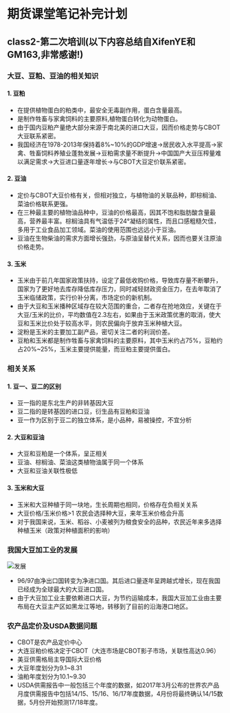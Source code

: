 # 期货课堂笔记补完计划  
## class2-第二次培训(以下内容总结自XifenYE和GM163,非常感谢!)  
### 大豆、豆粕、豆油的相关知识
#### 1. 豆粕  
- 在提供植物蛋白的粕类中，最安全无毒副作用，蛋白含量最高。
- 是制作牲畜与家禽饲料的主要原料,植物蛋白转化为动物蛋白。
- 由于国内豆粕产量绝大部分来源于南北美的进口大豆，因而价格走势与CBOT大豆联系紧密。
- 我国经济在1978-2013年保持着8%~10%的GDP增速->居民收入水平提高->家禽、牲畜饲料养殖业蓬勃发展->豆粕需求量不断提升->中国国产大豆压榨量难以满足需求->大豆进口量逐年增长->与CBOT大豆定价联系紧密。
#### 2. 豆油  
- 定价与CBOT大豆价格有关，但相对独立，与植物油的关联品种，即棕榈油、菜油价格联系更强。
- 在三种最主要的植物油品种中，豆油的价格最高，因其不饱和脂肪酸含量最高，营养最丰富。棕榈油具有气温低于24°凝结的属性，而且口感粗糙欠佳，多用于工业食品加工领域。菜油的使用范围也远远小于豆油。
- 豆油在生物柴油的需求方面增长强劲，与原油呈替代关系，因而也要关注原油价格走势。  
#### 3. 玉米
- 玉米由于前几年国家政策扶持，设定了最低收购价格，导致库存量不断攀升，国家为了更好地去库存降低库存压力，同时减轻财政资金压力，在去年取消了玉米临储政策，实行价补分离，市场定价的新机制。
- 由于大豆和玉米播种区域存在较大范围的重合，二者存在抢地效应，关键在于大豆/玉米的比价，平均数值在2.3左右，如果由于玉米政策优惠的取消，使大豆和玉米比价处于较高水平，则农民偏向于放弃玉米种植大豆。
- 淀粉是玉米的主要加工副产品，密切关注二者的利润价差。
- 豆粕和玉米都是制作牲畜与家禽饲料的主要原料，其中玉米约占75%，豆粕约占20%~25%，玉米主要提供能量，而豆粕主要提供蛋白。  
### 相关关系
#### 1. 豆一、豆二的区别  
- 豆一指的是东北生产的非转基因大豆
- 豆二指的是转基因的进口豆，衍生品有豆粕和豆油
- 豆一作为区别于豆二的独立体系，是小品种，易被操控，不宜分析  
#### 2. 大豆和豆油
- 大豆和豆粕是一个体系，呈正相关
- 豆油、棕榈油、菜油这类植物油属于同一个体系
- 大豆和豆油关联性极低  
#### 3. 玉米和大豆  
- 玉米和大豆种植于同一块地，生长周期也相同，价格存在负相关关系
- 大豆价格/玉米价格>1 农民会选择种大豆，来年玉米价格会升高
- 对于我国来说，玉米、稻谷、小麦被列为粮食安全的品种，农民近年来多选择种植玉米（政策对种植面积的影响）  
### 我国大豆加工业的发展  
![发展](http://i.imgur.com/vwcJ9k5.jpg)  
- 96/97由净出口国转变为净进口国。其后进口量逐年呈跨越式增长，现在我国已经成为全球最大的大豆进口国。
- 由于大豆加工业主要依赖进口大豆，为节约运输成本，我国大豆加工业由主要布局在大豆主产区如黑龙江等地，转移到了目前的沿海港口地区。  
### 农产品定价及USDA数据问题  
- CBOT是农产品定价中心
- 大连豆粕价格决定于CBOT（大连市场是CBOT影子市场，关联性高达0.96）
- 美豆供需格局主导国际大豆价格  
- 大豆年度划分为9.1~8.31
- 油粕年度划分为10.1~9.30
- USDA供需报告中一般包括三个年度的数据，如2017年3月公布的世界农产品月度供需报告中包括14/15、15/16、16/17年度数据，4月份将最终确认14/15数据，5月份开始预测17/18年度。